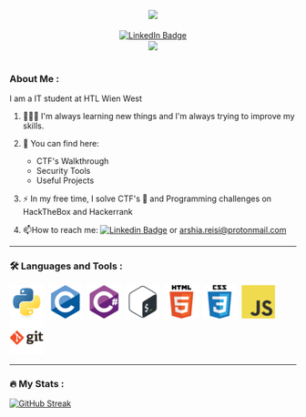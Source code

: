 <br>

<div id="header" align="center">
  <img src="https://media.giphy.com/media/M9gbBd9nbDrOTu1Mqx/giphy.gif" width="100"/>
</div>
<br>

<div id="badges" align="center">
<a href="https://www.linkedin.com/in/arshia-reisi-b287b7193/">
<img src="https://img.shields.io/badge/LinkedIn-blue?style=for-the-badge&logo=linkedin&logoColor=white" alt="LinkedIn Badge"/>
</a>
<br>
<img align="center" src="https://komarev.com/ghpvc/?username=arshia4444&style=flat-square&color=blue"/>
</div>
<br>

### About Me :
I am a IT student at HTL Wien West

 1. 👨🏻‍💻 I'm always learning new things and I'm always trying to improve my skills.

 2. 🔎 You can find here:
	 - CTF's Walkthrough
	 - Security Tools
	 - Useful Projects
  
 3. :zap: In my free time, I solve CTF's 🏁 and Programming challenges on HackTheBox and Hackerrank

 4. :mailbox:How to reach me: [![Linkedin Badge](https://img.shields.io/badge/-arshiareisi-blue?style=flat&logo=Linkedin&logoColor=white)](https://www.linkedin.com/in/arshia-reisi-b287b7193/) or [arshia.reisi@protonmail.com](mailto:arshia.reisi@protonmail.com)

<hr>

### :hammer_and_wrench: Languages and Tools :

<div>
  <img src="https://raw.githubusercontent.com/devicons/devicon/1119b9f84c0290e0f0b38982099a2bd027a48bf1/icons/python/python-original.svg" title="Python" alt="Python" width="60" height="60"/>&nbsp;
  <img src="https://raw.githubusercontent.com/devicons/devicon/1119b9f84c0290e0f0b38982099a2bd027a48bf1/icons/c/c-original.svg" title="C" alt="C" width="60" height="60"/>&nbsp;
  <img src="https://raw.githubusercontent.com/devicons/devicon/1119b9f84c0290e0f0b38982099a2bd027a48bf1/icons/csharp/csharp-original.svg" title="Csharp" alt="Csharp" width="60" height="60"/>&nbsp;
  <img src="https://raw.githubusercontent.com/devicons/devicon/1119b9f84c0290e0f0b38982099a2bd027a48bf1/icons/bash/bash-original.svg" title="Bash" alt="Bash" width="60" height="60"/>&nbsp;
  <img src="https://raw.githubusercontent.com/devicons/devicon/1119b9f84c0290e0f0b38982099a2bd027a48bf1/icons/html5/html5-original-wordmark.svg" title="HTML" alt="HTML" width="60" height="60"/>&nbsp;
  <img src="https://raw.githubusercontent.com/devicons/devicon/1119b9f84c0290e0f0b38982099a2bd027a48bf1/icons/css3/css3-original-wordmark.svg" title="CSS" alt="CSS " width="60" height="60"/>&nbsp;
  <img src="https://raw.githubusercontent.com/devicons/devicon/1119b9f84c0290e0f0b38982099a2bd027a48bf1/icons/javascript/javascript-original.svg"  title="JS" alt="JS" width="60" height="60"/>&nbsp;
<img src="https://raw.githubusercontent.com/devicons/devicon/1119b9f84c0290e0f0b38982099a2bd027a48bf1/icons/git/git-original-wordmark.svg"  title="GIT" alt="GIT" width="60" height="60"/>&nbsp;
</div>

<hr>

### :fire: My Stats :
[![GitHub Streak](http://github-readme-streak-stats.herokuapp.com?user=arshia4444&theme=github-dark-blue&hide_border=true&date_format=M%20j%5B%2C%20Y%5D)](https://git.io/streak-stats)
